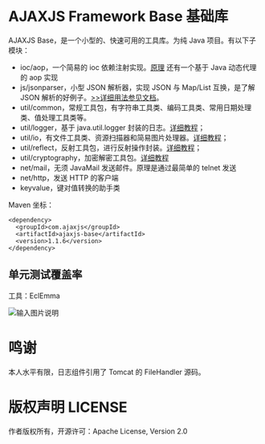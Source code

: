 # AJAXJS Framework Base 基础库

AJAXJS Base，是一个小型的、快速可用的工具库。为纯 Java 项目。有以下子模块：

- ioc/aop，一个简易的 ioc 依赖注射实现。[原理](http://blog.csdn.net/zhangxin09/article/details/43161215) 还有一个基于 Java 动态代理的 aop 实现
- js/jsonparser，小型 JSON 解析器，实现 JSON 与 Map/List 互换，是了解 JSON 解析的好例子。[>>详细用法参见文档](http://ajaxjs.mydoc.io/?t=208700)。
- util/common，常规工具包，有字符串工具类、编码工具类、常用日期处理类、值处理工具类等。
- util/logger，基于 java.util.logger 封装的日志。[详细教程](http://blog.csdn.net/zhangxin09/article/details/73196188)；
- util/io，有文件工具类、资源扫描器和简易图片处理器。[详细教程](http://blog.csdn.net/zhangxin09/article/details/46592177#t15)；
- util/reflect，反射工具包，进行反射操作封装。[详细教程](http://blog.csdn.net/zhangxin09/article/details/78941797)；
- util/cryptography，加密解密工具包。[详细教程](http://blog.csdn.net/zhangxin09/article/details/78684764)
- net/mail，无须 JavaMail 发送邮件。原理是通过最简单的 telnet 发送
- net/http，发送 HTTP 的客户端
- keyvalue，键对值转换的助手类

Maven 坐标：

```
<dependency>
  <groupId>com.ajaxjs</groupId>
  <artifactId>ajaxjs-base</artifactId>
  <version>1.1.6</version>
</dependency>
```




单元测试覆盖率
---------
工具：EclEmma

![输入图片说明](https://static.oschina.net/uploads/img/201802/20113259_XALo.jpg "在这里输入图片标题")

鸣谢
==========
本人水平有限，日志组件引用了 Tomcat 的 FileHandler 源码。


版权声明 LICENSE
==========
作者版权所有，开源许可：Apache License, Version 2.0
